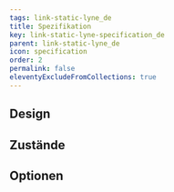 ```yaml
---
tags: link-static-lyne_de
title: Spezifikation
key: link-static-lyne-specification_de
parent: link-static-lyne_de
icon: specification
order: 2
permalink: false
eleventyExcludeFromCollections: true
---
```


## Design 

## Zustände

## Optionen
